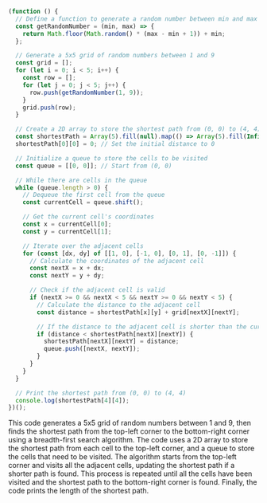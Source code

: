 ```javascript
(function () {
  // Define a function to generate a random number between min and max
  const getRandomNumber = (min, max) => {
    return Math.floor(Math.random() * (max - min + 1)) + min;
  };

  // Generate a 5x5 grid of random numbers between 1 and 9
  const grid = [];
  for (let i = 0; i < 5; i++) {
    const row = [];
    for (let j = 0; j < 5; j++) {
      row.push(getRandomNumber(1, 9));
    }
    grid.push(row);
  }

  // Create a 2D array to store the shortest path from (0, 0) to (4, 4)
  const shortestPath = Array(5).fill(null).map(() => Array(5).fill(Infinity));
  shortestPath[0][0] = 0; // Set the initial distance to 0

  // Initialize a queue to store the cells to be visited
  const queue = [[0, 0]]; // Start from (0, 0)

  // While there are cells in the queue
  while (queue.length > 0) {
    // Dequeue the first cell from the queue
    const currentCell = queue.shift();

    // Get the current cell's coordinates
    const x = currentCell[0];
    const y = currentCell[1];

    // Iterate over the adjacent cells
    for (const [dx, dy] of [[1, 0], [-1, 0], [0, 1], [0, -1]]) {
      // Calculate the coordinates of the adjacent cell
      const nextX = x + dx;
      const nextY = y + dy;

      // Check if the adjacent cell is valid
      if (nextX >= 0 && nextX < 5 && nextY >= 0 && nextY < 5) {
        // Calculate the distance to the adjacent cell
        const distance = shortestPath[x][y] + grid[nextX][nextY];

        // If the distance to the adjacent cell is shorter than the current shortest distance, update the shortest distance and enqueue the adjacent cell
        if (distance < shortestPath[nextX][nextY]) {
          shortestPath[nextX][nextY] = distance;
          queue.push([nextX, nextY]);
        }
      }
    }
  }

  // Print the shortest path from (0, 0) to (4, 4)
  console.log(shortestPath[4][4]);
})();
```

This code generates a 5x5 grid of random numbers between 1 and 9, then finds the shortest path from the top-left corner to the bottom-right corner using a breadth-first search algorithm. The code uses a 2D array to store the shortest path from each cell to the top-left corner, and a queue to store the cells that need to be visited. The algorithm starts from the top-left corner and visits all the adjacent cells, updating the shortest path if a shorter path is found. This process is repeated until all the cells have been visited and the shortest path to the bottom-right corner is found. Finally, the code prints the length of the shortest path.